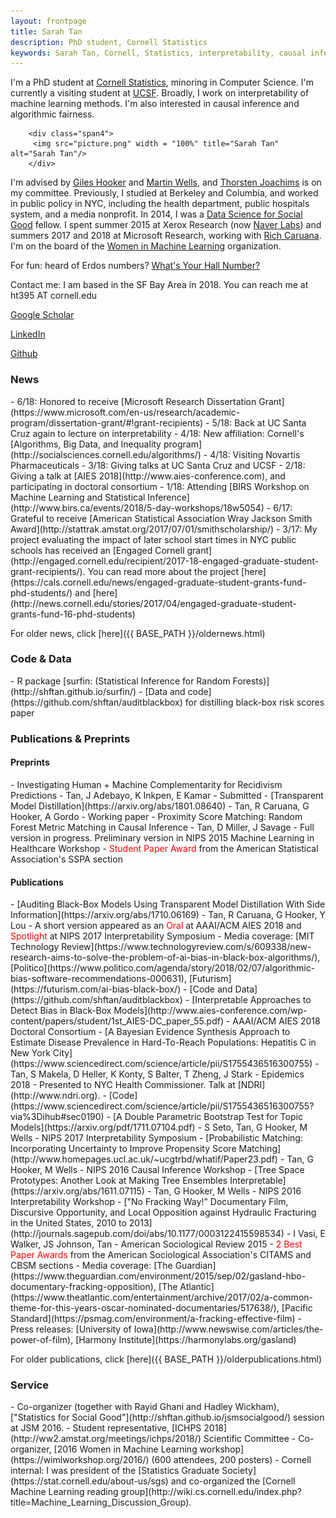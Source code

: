 ```yaml
---
layout: frontpage
title: Sarah Tan
description: PhD student, Cornell Statistics
keywords: Sarah Tan, Cornell, Statistics, interpretability, causal inference
---
```


<div class="row-fluid" id="about">
        <div class="span8">
                I'm a PhD student at <a href="https://stat.cornell.edu/">Cornell Statistics</a>, minoring in Computer Science. I'm currently a visiting student at <a href="https://epibiostat.ucsf.edu/">UCSF</a>. Broadly, I work on interpretability of machine learning methods. I'm also interested in causal inference and algorithmic fairness.
        </div>

        <div class="span4">
         <img src="picture.png" width = "100%" title="Sarah Tan" alt="Sarah Tan"/>
        </div>
    
</div>

I'm advised by [Giles Hooker](http://faculty.bscb.cornell.edu/~hooker/) and [Martin Wells](https://courses.cit.cornell.edu/mtw1/), and [Thorsten Joachims](https://www.cs.cornell.edu/people/tj/) is on my committee. Previously, I studied at Berkeley and Columbia, and worked in public policy in NYC, including the health department, public hospitals system, and a media nonprofit. In 2014, I was a [Data Science for Social Good](https://dssg.uchicago.edu) fellow. I spent summer 2015 at Xerox Research (now [Naver Labs](http://www.europe.naverlabs.com)) and summers 2017 and 2018 at Microsoft Research, working with [Rich Caruana](https://www.microsoft.com/en-us/research/people/rcaruana/). I'm on the board of the [Women in Machine Learning](https://wimlworkshop.org) organization.

For fun: heard of Erdos numbers? [What's Your Hall Number?](http://hallnumber.pythonanywhere.com)

<div class="row-fluid" id="contact"></div>
Contact me: I am based in the SF Bay Area in 2018. You can reach me at ht395 AT cornell.edu 

[Google Scholar](https://scholar.google.com/citations?user=_tSKmPYAAAAJ&hl=en)

[LinkedIn](https://www.linkedin.com/in/shftan/)

[Github](https://github.com/shftan)

<div class="row-fluid" id="news"><h3>News</h3>
</div>
- 6/18: Honored to receive [Microsoft Research Dissertation Grant](https://www.microsoft.com/en-us/research/academic-program/dissertation-grant/#!grant-recipients)
- 5/18: Back at UC Santa Cruz again to lecture on interpretability
- 4/18: New affiliation: Cornell's [Algorithms, Big Data, and Inequality program](http://socialsciences.cornell.edu/algorithms/)
- 4/18: Visiting Novartis Pharmaceuticals
- 3/18: Giving talks at UC Santa Cruz and UCSF
- 2/18: Giving a talk at [AIES 2018](http://www.aies-conference.com), and participating in doctoral consortium
- 1/18: Attending [BIRS Workshop on Machine Learning and Statistical Inference](http://www.birs.ca/events/2018/5-day-workshops/18w5054)
- 6/17: Grateful to receive [American Statistical Association Wray Jackson Smith Award](http://stattrak.amstat.org/2017/07/01/smithscholarship/)
- 3/17: My project evaluating the impact of later school start times in NYC public schools has received an [Engaged Cornell grant](http://engaged.cornell.edu/recipient/2017-18-engaged-graduate-student-grant-recipients/). You can read more about the project [here](https://cals.cornell.edu/news/engaged-graduate-student-grants-fund-phd-students/) and [here](http://news.cornell.edu/stories/2017/04/engaged-graduate-student-grants-fund-16-phd-students)

For older news, click [here]({{ BASE_PATH }}/oldernews.html)

<div class="row-fluid" id="code"><h3>Code & Data</h3>
</div>
- R package [surfin: (Statistical Inference for Random Forests)](http://shftan.github.io/surfin/)
- [Data and code](https://github.com/shftan/auditblackbox) for distilling black-box risk scores paper

<div class="row-fluid" id="publications"><h3>Publications & Preprints</h3>
<h4>Preprints</h4>
</div>
- Investigating Human + Machine Complementarity for Recidivism Predictions
   - Tan, J Adebayo, K Inkpen, E Kamar
   - Submitted
- [Transparent Model Distillation](https://arxiv.org/abs/1801.08640)
   - Tan, R Caruana, G Hooker, A Gordo
   - Working paper
- Proximity Score Matching: Random Forest Metric Matching in Causal Inference
   - Tan, D Miller, J Savage
   - Full version in progress. Preliminary version in NIPS 2015 Machine Learning in Healthcare Workshop
   - <span style="color:red">Student Paper Award</span> from the American Statistical Association's SSPA section
<h4>Publications</h4>
- [Auditing Black-Box Models Using Transparent Model Distillation With Side Information](https://arxiv.org/abs/1710.06169)
   - Tan, R Caruana, G Hooker, Y Lou
   - A short version appeared as an <span style="color:red">Oral</span> at AAAI/ACM AIES 2018 and <span style="color:red">Spotlight</span> at NIPS 2017 Interpretability Symposium
   - Media coverage: [MIT Technology Review](https://www.technologyreview.com/s/609338/new-research-aims-to-solve-the-problem-of-ai-bias-in-black-box-algorithms/), [Politico](https://www.politico.com/agenda/story/2018/02/07/algorithmic-bias-software-recommendations-000631), [Futurism](https://futurism.com/ai-bias-black-box/)
   - [Code and Data](https://github.com/shftan/auditblackbox)
- [Interpretable Approaches to Detect Bias in Black-Box Models](http://www.aies-conference.com/wp-content/papers/student/1st_AIES-DC_paper_55.pdf)
   - AAAI/ACM AIES 2018 Doctoral Consortium
- [A Bayesian Evidence Synthesis Approach to Estimate Disease Prevalence in Hard-To-Reach Populations: Hepatitis C in New York City](https://www.sciencedirect.com/science/article/pii/S1755436516300755)
   - Tan, S Makela, D Heller, K Konty, S Balter, T Zheng, J Stark
   - Epidemics 2018
   - Presented to NYC Health Commissioner. Talk at [NDRI](http://www.ndri.org). 
   - [Code](https://www.sciencedirect.com/science/article/pii/S1755436516300755?via%3Dihub#sec0190)
- [A Double Parametric Bootstrap Test for Topic Models](https://arxiv.org/pdf/1711.07104.pdf)
   - S Seto, Tan, G Hooker, M Wells 
   - NIPS 2017 Interpretability Symposium
- [Probabilistic Matching: Incorporating Uncertainty to Improve Propensity Score Matching](http://www.homepages.ucl.ac.uk/~ucgtrbd/whatif/Paper23.pdf)
   - Tan, G Hooker, M Wells 
   - NIPS 2016 Causal Inference Workshop
- [Tree Space Prototypes: Another Look at Making Tree Ensembles Interpretable](https://arxiv.org/abs/1611.07115)
   - Tan, G Hooker, M Wells
   - NIPS 2016 Interpretability Workshop
- ["No Fracking Way!" Documentary Film, Discursive Opportunity, and Local Opposition against Hydraulic Fracturing in the United States, 2010 to 2013](http://journals.sagepub.com/doi/abs/10.1177/0003122415598534)
   - I Vasi, E Walker, JS Johnson, Tan 
   - American Sociological Review 2015
   - <span style="color:red">2 Best Paper Awards</span> from the American Sociological Association's CITAMS and CBSM sections
   - Media coverage: [The Guardian](https://www.theguardian.com/environment/2015/sep/02/gasland-hbo-documentary-fracking-opposition), [The Atlantic](https://www.theatlantic.com/entertainment/archive/2017/02/a-common-theme-for-this-years-oscar-nominated-documentaries/517638/), [Pacific Standard](https://psmag.com/environment/a-fracking-effective-film)
   - Press releases: [University of Iowa](http://www.newswise.com/articles/the-power-of-film), [Harmony Institute](https://harmonylabs.org/gasland)

For older publications, click [here]({{ BASE_PATH }}/olderpublications.html)

<div class="row-fluid" id="service"><h3>Service</h3>
</div>
- Co-organizer (together with Rayid Ghani and Hadley Wickham), ["Statistics for Social Good"](http://shftan.github.io/jsmsocialgood/) session at JSM 2016.
- Student representative, [ICHPS 2018](http://ww2.amstat.org/meetings/ichps/2018/) Scientific Committee
- Co-organizer, [2016 Women in Machine Learning workshop](https://wimlworkshop.org/2016/) (600 attendees, 200 posters)
- Cornell internal: I was president of the [Statistics Graduate Society](https://stat.cornell.edu/about-us/sgs) and co-organized the [Cornell Machine Learning reading group](http://wiki.cs.cornell.edu/index.php?title=Machine_Learning_Discussion_Group).
